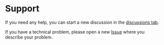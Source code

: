 # Support

If you need any help, you can start a new discussion in the [discussions tab](https://github.com/n0eL1405/ASF-Notification-API/discussions).

If you have a technical problem, please open a new [Issue](https://github.com/n0eL1405/ASF-Notification-API/issues) where you describe your problem.
